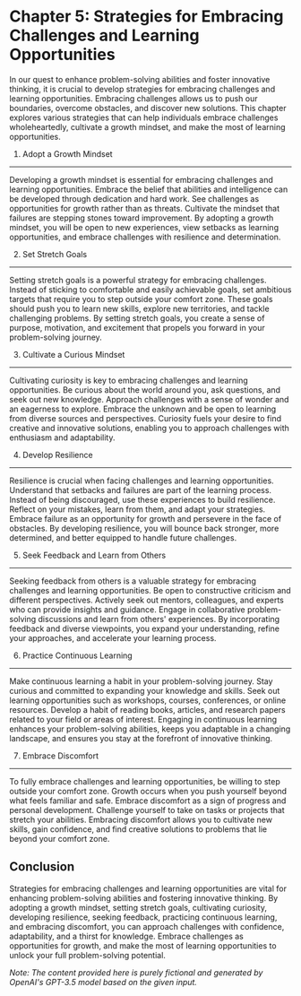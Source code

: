 Chapter 5: Strategies for Embracing Challenges and Learning Opportunities
=========================================================================

In our quest to enhance problem-solving abilities and foster innovative thinking, it is crucial to develop strategies for embracing challenges and learning opportunities. Embracing challenges allows us to push our boundaries, overcome obstacles, and discover new solutions. This chapter explores various strategies that can help individuals embrace challenges wholeheartedly, cultivate a growth mindset, and make the most of learning opportunities.

1. Adopt a Growth Mindset
-------------------------

Developing a growth mindset is essential for embracing challenges and learning opportunities. Embrace the belief that abilities and intelligence can be developed through dedication and hard work. See challenges as opportunities for growth rather than as threats. Cultivate the mindset that failures are stepping stones toward improvement. By adopting a growth mindset, you will be open to new experiences, view setbacks as learning opportunities, and embrace challenges with resilience and determination.

2. Set Stretch Goals
--------------------

Setting stretch goals is a powerful strategy for embracing challenges. Instead of sticking to comfortable and easily achievable goals, set ambitious targets that require you to step outside your comfort zone. These goals should push you to learn new skills, explore new territories, and tackle challenging problems. By setting stretch goals, you create a sense of purpose, motivation, and excitement that propels you forward in your problem-solving journey.

3. Cultivate a Curious Mindset
------------------------------

Cultivating curiosity is key to embracing challenges and learning opportunities. Be curious about the world around you, ask questions, and seek out new knowledge. Approach challenges with a sense of wonder and an eagerness to explore. Embrace the unknown and be open to learning from diverse sources and perspectives. Curiosity fuels your desire to find creative and innovative solutions, enabling you to approach challenges with enthusiasm and adaptability.

4. Develop Resilience
---------------------

Resilience is crucial when facing challenges and learning opportunities. Understand that setbacks and failures are part of the learning process. Instead of being discouraged, use these experiences to build resilience. Reflect on your mistakes, learn from them, and adapt your strategies. Embrace failure as an opportunity for growth and persevere in the face of obstacles. By developing resilience, you will bounce back stronger, more determined, and better equipped to handle future challenges.

5. Seek Feedback and Learn from Others
--------------------------------------

Seeking feedback from others is a valuable strategy for embracing challenges and learning opportunities. Be open to constructive criticism and different perspectives. Actively seek out mentors, colleagues, and experts who can provide insights and guidance. Engage in collaborative problem-solving discussions and learn from others' experiences. By incorporating feedback and diverse viewpoints, you expand your understanding, refine your approaches, and accelerate your learning process.

6. Practice Continuous Learning
-------------------------------

Make continuous learning a habit in your problem-solving journey. Stay curious and committed to expanding your knowledge and skills. Seek out learning opportunities such as workshops, courses, conferences, or online resources. Develop a habit of reading books, articles, and research papers related to your field or areas of interest. Engaging in continuous learning enhances your problem-solving abilities, keeps you adaptable in a changing landscape, and ensures you stay at the forefront of innovative thinking.

7. Embrace Discomfort
---------------------

To fully embrace challenges and learning opportunities, be willing to step outside your comfort zone. Growth occurs when you push yourself beyond what feels familiar and safe. Embrace discomfort as a sign of progress and personal development. Challenge yourself to take on tasks or projects that stretch your abilities. Embracing discomfort allows you to cultivate new skills, gain confidence, and find creative solutions to problems that lie beyond your comfort zone.

Conclusion
----------

Strategies for embracing challenges and learning opportunities are vital for enhancing problem-solving abilities and fostering innovative thinking. By adopting a growth mindset, setting stretch goals, cultivating curiosity, developing resilience, seeking feedback, practicing continuous learning, and embracing discomfort, you can approach challenges with confidence, adaptability, and a thirst for knowledge. Embrace challenges as opportunities for growth, and make the most of learning opportunities to unlock your full problem-solving potential.

*Note: The content provided here is purely fictional and generated by OpenAI's GPT-3.5 model based on the given input.*
